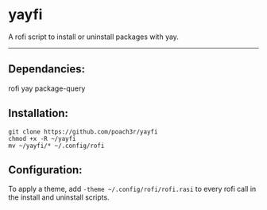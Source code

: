 # yayfi
A rofi script to install or uninstall packages with yay.

-------

## Dependancies:

rofi
yay
package-query

## Installation:

```
git clone https://github.com/poach3r/yayfi
chmod +x -R ~/yayfi
mv ~/yayfi/* ~/.config/rofi
```
## Configuration:

To apply a theme, add `-theme ~/.config/rofi/rofi.rasi` to every rofi call in the install and uninstall scripts.
